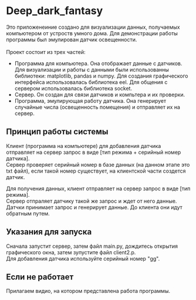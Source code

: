 # Deep_dark_fantasy
Это приложенеиние создано для визуализации данных, получаемых компьютером от устроств умного дома. Для демонстрации работы программы был эмулирован датчик освещенности.
<br><br>Проект состоит из трех частей:
- Программа для компьютера. Она отображает данные с датчиков. Для визуализации и работы с данными были использованны библиотеки: matplotlib, pandas и numpy. Для создания графического интерфейса использовалась библиотека eel. Для общения с сервером использовалась библиотека socket.
- Сервер. Он создан для связи датчиков и компьтера и их проверки.
- Программа, эмулирующая работу датчика. Она генерирует случайные числа (освещенность помещения) и отправляет их на сервер.

## Принцип работы системы
<p>Клиент (программа на компьютере) для добавления датчика отправляет на сервер запрос в виде [тип режима + серийный номер датчика].<br>
Сервер проверяет серийный номер в базе данных (на данном этапе это txt файл), если такой номер существует, на клиентской части создется датчик.</p>
<p>Для получения данных, клиент отправляет на сервер запрос в виде [тип режима]. <br>
Сервер отпраляет датчику такой же запрос и ждет от него данные.<br>
Датчки принимает запрос и генерирует данные. До клиента они идут обратным путем.</p>

## Указания для запуска
Сначала запустит сервер, затем файл main.py, дождитесь открытия графического окна, затем зупустите файл client2.p.<br>
Для добавления датчика используйте серийный номер "gg".

## Если не работает
Прилагаем видио, на котором представлена работа программы.


